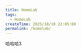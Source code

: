 ```yaml
---
title: HomeLab
tags:
  - HomeLab
createTime: 2025/10/10 22:05:00
permalink: /homelab/
---
```


哈哈哈3
